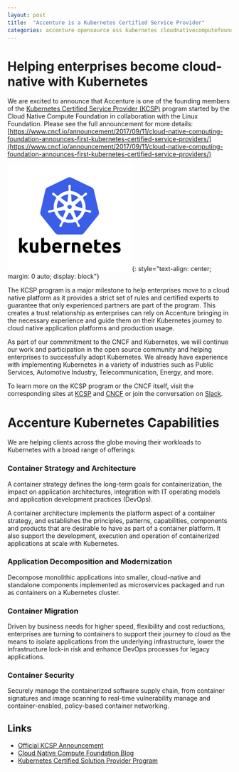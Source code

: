 ```yaml
---
layout: post
title:  "Accenture is a Kubernetes Certified Service Provider"
categories: accenture opensource oss kubernetes cloudnativecomputefoundation cncf kcsp
---
```

# Helping enterprises become cloud-native with Kubernetes

We are excited to announce that Accenture is one of the founding members of the [Kubernetes Certified Service Provider (KCSP)](https://www.cncf.io/certification/kcsp/) program started by the Cloud Native Compute Foundation in collaboration with the Linux Foundation. Please see the full announcement for more details: [https://www.cncf.io/announcement/2017/09/11/cloud-native-computing-foundation-announces-first-kubernetes-certified-service-providers/](https://www.cncf.io/announcement/2017/09/11/cloud-native-computing-foundation-announces-first-kubernetes-certified-service-providers/)

!["Kubernetes"](/img/posts/kubernetes-kcsp-cncf/kubernetes-logo.png "Kubernetes"){: style="text-align: center; margin: 0 auto; display: block"}

The KCSP program is a major milestone to help enterprises move to a cloud native platform as it provides a strict set of rules and certified experts to guarantee that only experienced partners are part of the program. This creates a trust relationship as enterprises can rely on Accenture bringing in the necessary experience and guide them on their Kubernetes journey to cloud native application platforms and production usage.

As part of our commmitment to the CNCF and Kubernetes, we will continue our work and participation in the open source community and helping enterprises to successfully adopt Kubernetes. We already have experience with implementing Kubernetes in a variety of industries such as Public Services, Automotive Industry, Telecommunication, Energy, and more.

To learn more on the KCSP program or the CNCF itself, visit the corresponding sites at [KCSP](https://www.cncf.io/certification/kcsp/) and [CNCF](https://www.cncf.io/news/blog/) or join the conversation on [Slack](https://slack.cncf.io/). 

# Accenture Kubernetes Capabilities

We are helping clients across the globe moving their workloads to Kubernetes with a broad range of offerings:

### Container Strategy and Architecture

A container strategy defines the long-term goals for containerization, the impact on application architectures, integration with IT operating models and application development practices (DevOps).

A container architecture implements the platform aspect of a container strategy, and establishes the principles, patterns, capabilities, components and products that are desirable to have as part of a container platform. It also support the development, execution and operation of containerized applications at scale with Kubernetes.

### Application Decomposition and Modernization

Decompose monolithic applications into smaller, cloud-native and standalone components implemented as microservices packaged and run as containers on a Kubernetes cluster.

### Container Migration

Driven by business needs for higher speed, flexibility and cost reductions, enterprises are turning to containers to support their journey to cloud as the means to isolate applications from the underlying infrastructure, lower the infrastructure lock-in risk and enhance DevOps processes for legacy applications.

### Container Security

Securely manage the containerized software supply chain, from container signatures and image scanning to real-time vulnerability manage and container-enabled, policy-based container networking.


## Links
- [Official KCSP Announcement](https://www.cncf.io/announcement/2017/09/11/cloud-native-computing-foundation-announces-first-kubernetes-certified-service-providers/)
- [Cloud Native Compute Foundation Blog](https://www.cncf.io/news/blog/)
- [Kubernetes Certified Solution Provider Program](https://www.cncf.io/certification/kcsp/)